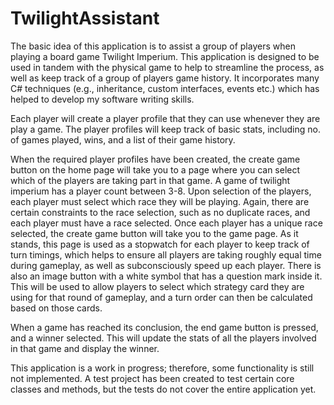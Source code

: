 # TwilightAssistant

The basic idea of this application is to assist a group of players when playing a board game Twilight Imperium. This application is designed to be used in tandem with the physical game to help to streamline the process, as well as keep track of a group of players game history. It incorporates many C# techniques (e.g., inheritance, custom interfaces, events etc.) which has helped to develop my software writing skills.

Each player will create a player profile that they can use whenever they are play a game. The player profiles will keep track of basic stats, including no. of games played, wins, and a list of their game history.

When the required player profiles have been created, the create game button on the home page will take you to a page where you can select which of the players are taking part in that game. A game of twilight imperium has a player count between 3-8. Upon selection of the players, each player must select which race they will be playing. Again, there are certain constraints to the race selection, such as no duplicate races, and each player must have a race selected. Once each player has a unique race selected, the create game button will take you to the game page. As it stands, this page is used as a stopwatch for each player to keep track of turn timings, which helps to ensure all players are taking roughly equal time during gameplay, as well as subconsciously speed up each player. There is also an image button with a white symbol that has a question mark inside it. This will be used to allow players to select which strategy card they are using for that round of gameplay, and a turn order can then be calculated based on those cards.

When a game has reached its conclusion, the end game button is pressed, and a winner selected. This will update the stats of all the players involved in that game and display the winner.

This application is a work in progress; therefore, some functionality is still not implemented. A test project has been created to test certain core classes and methods, but the tests do not cover the entire application yet.
